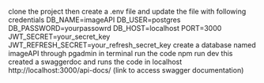 
clone the project then create a .env file and update the file with following credentials
DB_NAME=imageAPI
DB_USER=postgres
DB_PASSWORD=yourpassowrd
DB_HOST=localhost
PORT=3000
JWT_SECRET=your_secret_key
JWT_REFRESH_SECRET=your_refresh_secret_key
create a database named imageAPI through pgadmin 
in terminal run the code npm run dev this created a swaggerdoc and runs the code in localhost
http://localhost:3000/api-docs/ (link to access swagger documentation)
